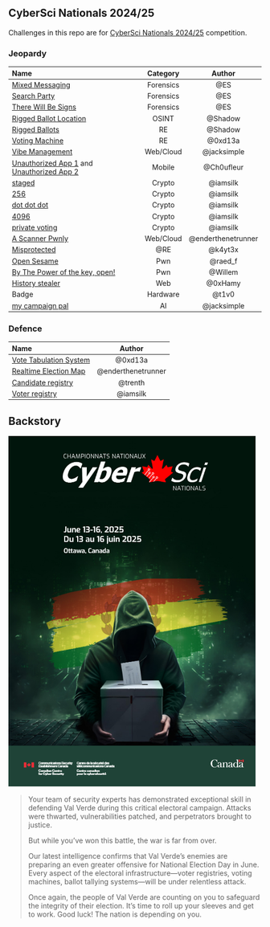 ## CyberSci Nationals 2024/25

Challenges in this repo are for [CyberSci Nationals 2024/25](https://ctftime.org/event/2689) competition.

### Jeopardy

| Name | Category | Author |
| :--- | :---: | :---: |
| [Mixed Messaging](jeopardy/forensics/MixedMessaging) | Forensics | @ES |
| [Search Party](jeopardy/forensics/SearchParty) | Forensics | @ES |
| [There Will Be Signs](jeopardy/forensics/ThereWillBeSigns) | Forensics | @ES |
| [Rigged Ballot Location](jeopardy/osint/RiggedBallotLocation) | OSINT | @Shadow |
| [Rigged Ballots](jeopardy/re/RiggedBallots) | RE | @Shadow |
| [Voting Machine](jeopardy/re/voting-machine) | RE | @0xd13a |
| [Vibe Management](jeopardy/web/vibe-management) | Web/Cloud | @jacksimple |
| [Unauthorized App 1](jeopardy/mobile/UnauthorizedAndroidApp1) and [Unauthorized App 2](jeopardy/mobile/UnauthorizedAndroidApp2) | Mobile | @Ch0ufleur |
| [staged](jeopardy/crypto/staged/README.md) | Crypto | @iamsilk |
| [256](jeopardy/crypto/256/README.md) | Crypto | @iamsilk |
| [dot dot dot](jeopardy/crypto/dot_dot_dot/README.md) | Crypto | @iamsilk |
| [4096](jeopardy/crypto/4096/README.md) | Crypto | @iamsilk |
| [private voting](jeopardy/crypto/private_voting/README.md) | Crypto | @iamsilk |
|  [A Scanner Pwnly](jeopardy/web/a_scanner_pwnly) | Web/Cloud | @enderthenetrunner |
| [Misprotected](jeopardy/re/misprotected/README.md) | @RE | @k4yt3x |
| [Open Sesame](jeopardy/pwn/open_sesame) | Pwn | @raed_f |
| [By The Power of the key, open!](jeopardy/pwn/by_the_power) | Pwn | @Willem |
| [History stealer](jeopardy/web/history-stealer) | Web | @0xHamy |
| Badge | Hardware | @t1v0 |
| [my campaign pal](jeopardy/web/my-campaign-pal) | AI | @jacksimple |

### Defence

| Name | Author |
| :--- | :---: |
| [Vote Tabulation System](defence/vts) | @0xd13a |
| [Realtime Election Map](defence/electomap) | @enderthenetrunner |
| [Candidate registry](defence/candidate_registry) | @trenth |
| [Voter registry](defence/voter_registry) | @iamsilk |

## Backstory

![](valverde.png)

> Your team of security experts has demonstrated exceptional skill in defending Val Verde during this critical electoral campaign. Attacks were thwarted, vulnerabilities patched, and perpetrators brought to justice.
>
> But while you’ve won this battle, the war is far from over.
>
> Our latest intelligence confirms that Val Verde’s enemies are preparing an even greater offensive for National Election Day in June. Every aspect of the electoral infrastructure—voter registries, voting machines, ballot tallying systems—will be under relentless attack.
>
> Once again, the people of Val Verde are counting on you to safeguard the integrity of their election. It’s time to roll up your sleeves and get to work.
> Good luck! The nation is depending on you.